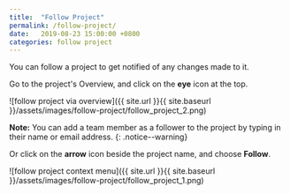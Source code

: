 ```yaml
---
title:  "Follow Project"
permalink: /follow-project/
date:   2019-08-23 15:00:00 +0800
categories: follow project
---
```

You can follow a project to get notified of any changes made to it.

Go to the project's Overview, and click on the **eye** icon at the top.

![follow project via overview]({{ site.url }}{{ site.baseurl }}/assets/images/follow-project/follow_project_2.png)

**Note:** You can add a team member as a follower to the project by typing in their name or email address. 
{: .notice--warning}

Or click on the **arrow** icon beside the project name, and choose **Follow**.
	
![follow project context menu]({{ site.url }}{{ site.baseurl }}/assets/images/follow-project/follow_project_1.png)

